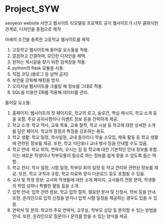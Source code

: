# Project_SYW
seoyeon website
서연고 웹사이트 리모델링 프로젝트
공식 웹사이트가 너무 클래식한 관계로, 디자인을 중점으로 제작

아래의 조건을 충족한 고등학교 웹사이트를 제작:
1. 고등학교 웹사이트에 들어갈 요소들을 적용. 
2. 깔끔하고 간결하며, 모던한 디자인을 체택.
3. 원하는 게시글을 찾기 위한 검색창을 적용.
4. python의 flask 모듈을 사용.
5. 직접 코딩.(블로그 등 날먹 금지)
6. 보안을 강화해 해킹을 방지.
7. 오리지널 웹사이트를 크롤링 해 정보를 그대로 적용.
8. SQL을 이용안 DB를 적용해 데이터를 관리.

들어갈 요소들:
1. 홈페이지: 웹사이트의 첫 페이지로, 학교의 로고, 슬로건, 핵심 메시지, 학교 소개 등을 포함. 주요 공지사항이나 이벤트 정보 등을 간략하게 제공.
2. 학교 소개: 학교 역사, 교육 목표, 교육 철학, 학교 시설 등 학교에 대한 상세한 소개를 담은 페이지. 학교의 장점과 특징을 강조하는 용도.
3. 학교 생활: 학교 일정, 학사일정, 교내 동아리나 학술 소모임, 체육 활동 등 학교 생활에 관련된 정보를 제공. 또한, 학교 식단표나 교내 행사 등을 안내할 수도 있음.
4. 학교 안내: 학교 위치, 연락처, 오시는 길 등 학교에 대한 기본적인 안내 정보를 포함. 이는 새로운 학생이나 학부모들이 필요로 하는 정보를 쉽게 찾을 수 있도록 돕는 역할.
5. 학교 관리: 학사 일정, 시험 일정, 학부모 회의 일정 등 학교 관리와 관련된 정보를 제공. 또한, 학교 규칙과 규정, 학교 자료와 양식 다운로드 등도 포함될 수 있음.
6. 교사 및 학생 정보: 교사와 학생들에 대한 소개 페이지. 교사들의 전문 분야, 학생들의 학업 성취나 특별한 활동 등을 소개.
7. 입학 안내: 입학 관련 정보, 학교 입학 절차, 필요한 문서 및 신청서, 학비 등을 안내. 또한, 온라인으로 입학 신청을 받거나 입학 시험 일정을 제공하는 경우도 있을 수 있음.
8. 연락처 및 문의: 학교의 주요 연락처, 교무실, 학부모 상담 등 문의할 수 있는 방법을 안내. 또한, 온라인으로 질문이나 문의를 받을 수 있는 양식을 제공.